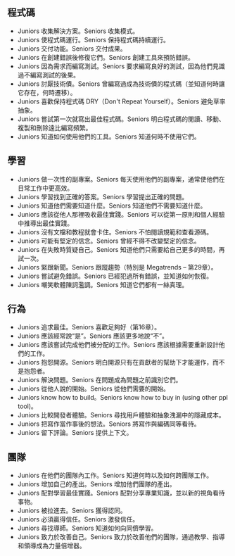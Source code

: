 
## 程式碼

- Juniors 收集解決方案。Seniors 收集模式。
- Juniors 使程式碼運行。Seniors 保持程式碼持續運行。
- Juniors 交付功能。Seniors 交付成果。
- Juniors 在創建錯誤後修復它們。Seniors 創建工具來預防錯誤。
- Juniors 因為需求而編寫測試。Seniors 要求編寫良好的測試，因為他們見識過不編寫測試的後果。
- Juniors 討厭技術債。Seniors 曾編寫過成為技術債的程式碼（並知道何時讓它存在，何時遷移）。
- Juniors 喜歡保持程式碼 DRY（Don't Repeat Yourself）。Seniors 避免草率抽象。
- Juniors 嘗試第一次就寫出最佳程式碼。Seniors 明白程式碼的閱讀、移動、複製和刪除遠比編寫頻繁。
- Juniors 知道如何使用他們的工具。Seniors 知道何時不使用它們。

## 學習

- Juniors 做一次性的副專案。Seniors 每天使用他們的副專案，通常使他們在日常工作中更高效。
- Juniors 學習找到正確的答案。Seniors 學習提出正確的問題。
- Juniors 知道他們需要知道什麼。Seniors 知道他們不需要知道什麼。
- Juniors 應該從他人那裡吸收最佳實踐。Seniors 可以從第一原則和個人經驗中推導出最佳實踐。
- Juniors 沒有文檔和教程就會卡住。Seniors 不怕閱讀規範和查看源碼。
- Juniors 可能有堅定的信念。Seniors 曾經不得不改變堅定的信念。
- Juniors 在失敗時質疑自己。Seniors 知道他們只需要給自己更多的時間，再試一次。
- Juniors 緊跟新聞。Seniors 跟蹤趨勢（特別是 Megatrends – 第29章）。
- Juniors 嘗試避免錯誤。Seniors 已經犯過所有錯誤，並知道如何恢復。
- Juniors 嘲笑軟體陳詞濫調。Seniors 知道它們都有一絲真理。

## 行為

- Juniors 追求最佳。Seniors 喜歡足夠好（第16章）。
- Juniors 應該經常說“是”。Seniors 應該更多地說“不”。
- Juniors 應該嘗試完成他們被分配的工作。Seniors 應該根據需要重新設計他們的工作。
- Juniors 抱怨開源。Seniors 明白開源只有在貢獻者的幫助下才能運作，而不是抱怨者。
- Juniors 解決問題。Seniors 在問題成為問題之前識別它們。
- Juniors 從他人說的開始。Seniors 從他們需要的開始。
- Juniors know how to build。Seniors know how to buy in (using other ppl tool)。
- Juniors 比較開發者體驗。Seniors 尋找用戶體驗和抽象洩漏中的隱藏成本。
- Juniors 把寫作當作事後的想法。Seniors 將寫作與編碼同等看待。
- Juniors 留下評論。Seniors 提供上下文。

## 團隊

- Juniors 在他們的團隊內工作。Seniors 知道何時以及如何跨團隊工作。
- Juniors 增加自己的產出。Seniors 增加他們團隊的產出。
- Juniors 配對學習最佳實踐。Seniors 配對分享專業知識，並以新的視角看待事物。
- Juniors 被拉進去。Seniors 獲得認同。
- Juniors 必須贏得信任。Seniors 激發信任。
- Juniors 尋找導師。Seniors 知道如何向同儕學習。
- Juniors 致力於改善自己。Seniors 致力於改善他們的團隊，通過教學、指導和領導成為力量倍增器。